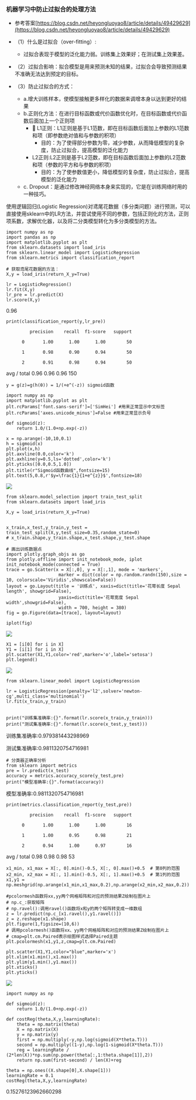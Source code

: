 ### 机器学习中防止过拟合的处理方法

* 参考答案[https://blog.csdn.net/heyongluoyao8/article/details/49429629](https://blog.csdn.net/heyongluoyao8/article/details/49429629)

* （1）什么是过拟合（over-fitting）:

  * 过拟合表现于模型的泛化能力弱。训练集上效果好；在测试集上效果差。

* （2）过拟合影响：拟合模型是用来预测未知的结果，过拟合会导致预测结果不准确无法达到预定的目标。

* （3）防止过拟合的方式：

  * a.增大训练样本，使模型接触更多样化的数据来调增本身以达到更好的结果
  * b.正则化方法：在进行目标函数或代价函数优化时，在目标函数或代价函数后面加上一个正则项
    *     L1正则：L1正则是基于L1范数，即在目标函数后面加上参数的L1范数和项（即参数绝对值和与参数的积项）
      * 目的：为了使得部分参数为零，减少参数，从而降低模型的复杂度，防止过拟合，提高模型的泛化能力
    * L2正则:L2正则是基于L2范数，即在目标函数后面加上参数的L2范数和项（参数的平方和与参数的积项）
      * 目的：为了使参数值更小，降低模型的复杂度，防止过拟合，提高模型的泛化能力
  * c.    Dropout：是通过修改神经网络本身来实现的，它是在训练网络时用的一种技巧。

使用逻辑回归\(Logistic Regression\)对鸢尾花数据（多分类问题）进行预测，可以直接使用sklearn中的LR方法，并尝试使用不同的参数，包括正则化的方法，正则项系数，求解优化器，以及将二分类模型转化为多分类模型的方法。

```
import numpy as np
import pandas as np
import matplotlib.pyplot as plt
from sklearn.datasets import load_iris
from sklearn.linear_model import LogisticRegression
from sklearn.metrics import classification_report

# 获取鸢尾花数据的方法：
X,y = load_iris(return_X_y=True)
```

```
lr = LogisticRegression()
lr.fit(X,y)
lr_pre = lr.predict(X)
lr.score(X,y)
```

0.96

```
print(classification_report(y,lr_pre))
```

```
         precision    recall  f1-score   support

      0       1.00      1.00      1.00        50

      1       0.98      0.90      0.94        50

      2       0.91      0.98      0.94        50
```

avg / total       0.96      0.96      0.96       150

```
y = g(z)=g(h(θ)) = 1/(+e^(-z)) sigmoid函数
```

```
import numpy as np
import matplotlib.pyplot as plt
plt.rcParams['font.sans-serif']=['SimHei'] #用来正常显示中文标签
plt.rcParams['axes.unicode_minus']=False #用来正常显示负号

def sigmoid(z):
    return 1.0/(1.0+np.exp(-z))

x = np.arange(-10,10,0.1)
h = sigmoid(x)
plt.plot(x,h)
plt.axvline(0.0,color='k')
plt.axhline(y=0.5,ls='dotted',color='k')
plt.yticks([0.0,0.5,1.0])
plt.title(r"Sigmoid函数曲线",fontsize=15)
plt.text(5,0.8,r'$y=\frac{1}{1+e^{z}}$',fontsize=18)
```

![](/assets/jq-2.1.4-6.png)

```
from sklearn.model_selection import train_test_split
from sklearn.datasets import load_iris

X,y = load_iris(return_X_y=True)


x_train,x_test,y_train,y_test = train_test_split(X,y,test_size=0.35,random_state=0)
# x_train.shape,y_train.shape,x_test.shape,y_test.shape
```

```
# 画出训练数据点
import plotly.graph_objs as go
from plotly.offline import init_notebook_mode, iplot
init_notebook_mode(connected = True)
trace = go.Scatter(x = X[:,0], y = X[:,1], mode = 'markers', 
                    marker = dict(color = np.random.randn(150),size = 10, colorscale='Viridis',showscale=False))
layout = go.Layout(title = '训练点', xaxis=dict(title='花萼长度 Sepal length', showgrid=False),
                    yaxis=dict(title='花萼宽度 Sepal width',showgrid=False),
                    width = 700, height = 380)
fig = go.Figure(data=[trace], layout=layout)

iplot(fig)
```

![](/assets/jq-2.1.4-7.png)

```
X1 = [i[0] for i in X]
Y1 = [i[1] for i in X]
plt.scatter(X1,Y1,color='red',marker='o',label='setosa')
plt.legend()
```

![](/assets/jq-2.1.4-8.png)

```
from sklearn.linear_model import LogisticRegression

lr = LogisticRegression(penalty='l2',solver='newton-cg',multi_class='multinomial')
lr.fit(x_train,y_train)


print("训练集准确率:{}".format(lr.score(x_train,y_train)))
print("测试集准确率:{}".format(lr.score(x_test,y_test)))
```

训练集准确率:0.979381443298969

测试集准确率:0.9811320754716981

```
# 分类器正确率分析
from sklearn import metrics
pre = lr.predict(x_test)
accuracy = metrics.accuracy_score(y_test,pre)
print("模型准确率:{}".format(accuracy))
```

模型准确率:0.9811320754716981

```
print(metrics.classification_report(y_test,pre))
```

```
         precision    recall  f1-score   support

      0       1.00      1.00      1.00        16

      1       1.00      0.95      0.98        21

      2       0.94      1.00      0.97        16
```

avg / total       0.98      0.98      0.98        53

```
x1_min, x1_max = X[:, 0].min()-0.5, X[:, 0].max()+0.5  # 第0列的范围
x2_min, x2_max = X[:, 1].min()-0.5, X[:, 1].max()+0.5  # 第1列的范围
x1,y1 = np.meshgrid(np.arange(x1_min,x1_max,0.2),np.arange(x2_min,x2_max,0.2))

#pcolormesh函数将xx,yy两个网格矩阵和对应的预测结果Z绘制在图片上
# np.c_:获取矩阵
# np.ravel():调用ravel()函数将x和y的两个矩阵转变成一维数组
z = lr.predict(np.c_[x1.ravel(),y1.ravel()])
z = z.reshape(x1.shape)
plt.figure(1,figsize=(10,6))
# 调用pcolormesh()函数将xx、yy两个网格矩阵和对应的预测结果Z绘制在图片上
# cmap=plt.cm.Paired表示绘图样式选择Paired主题
plt.pcolormesh(x1,y1,z,cmap=plt.cm.Paired)

plt.scatter(X1,Y1,color="blue",marker='x')
plt.xlim(x1.min(),x1.max())
plt.ylim(y1.min(),y1.max())
plt.xticks()
plt.yticks()
```

![](/assets/jq-2.1.4-9.png)

```
import numpy as np

def sigmoid(z):
    return 1.0/(1.0+np.exp(-z))

def costReg(theta,X,y,learningRate):
    theta = np.matrix(theta)
    X = np.matrix(X)
    y = np.matrix(y)
    first = np.multiply(-y,np.log(sigmoid(X*theta.T)))
    second = np.multiply((1-y),np.log(1-sigmoid(X*theta.T)))
    reg = learningRate / (2*len(X))*np.sum(np.power(theta[:,1:theta.shape[1]],2))
    return np.sum(first-second) / len(X)+reg

theta = np.ones((X.shape[0],X.shape[1]))
learningRate = 0.1
costReg(theta,X,y,learningRate)
```

0.15276123962660298



